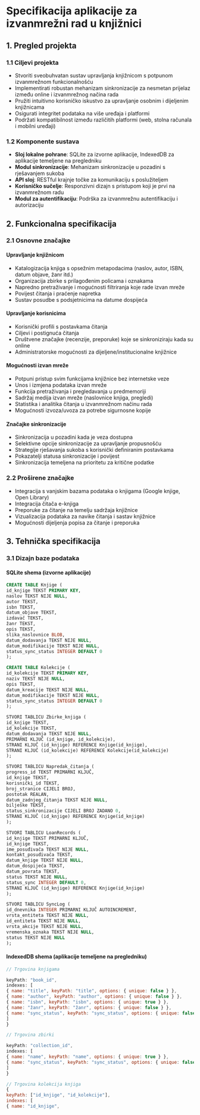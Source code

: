 # Specifikacija aplikacije za izvanmrežni rad u knjižnici

## 1. Pregled projekta

### 1.1 Ciljevi projekta
- Stvoriti sveobuhvatan sustav upravljanja knjižnicom s potpunom izvanmrežnom funkcionalnošću
- Implementirati robustan mehanizam sinkronizacije za nesmetan prijelaz između online i izvanmrežnog načina rada
- Pružiti intuitivno korisničko iskustvo za upravljanje osobnim i dijeljenim knjižnicama
- Osigurati integritet podataka na više uređaja i platformi
- Podržati kompatibilnost između različitih platformi (web, stolna računala i mobilni uređaji)

### 1.2 Komponente sustava
- **Sloj lokalne pohrane**: SQLite za izvorne aplikacije, IndexedDB za aplikacije temeljene na pregledniku
- **Modul sinkronizacije**: Mehanizam sinkronizacije u pozadini s rješavanjem sukoba
- **API sloj**: RESTful krajnje točke za komunikaciju s poslužiteljem
- **Korisničko sučelje**: Responzivni dizajn s pristupom koji je prvi na izvanmrežnom radu
- **Modul za autentifikaciju**: Podrška za izvanmrežnu autentifikaciju i autorizaciju

## 2. Funkcionalna specifikacija

### 2.1 Osnovne značajke

#### Upravljanje knjižnicom
- Katalogizacija knjiga s opsežnim metapodacima (naslov, autor, ISBN, datum objave, žanr itd.)
- Organizacija zbirke s prilagođenim policama i oznakama
- Napredno pretraživanje i mogućnosti filtriranja koje rade izvan mreže
- Povijest čitanja i praćenje napretka
- Sustav posudbe s podsjetnicima na datume dospijeća
#### Upravljanje korisnicima
- Korisnički profili s postavkama čitanja
- Ciljevi i postignuća čitanja
- Društvene značajke (recenzije, preporuke) koje se sinkroniziraju kada su online
- Administratorske mogućnosti za dijeljene/institucionalne knjižnice

#### Mogućnosti izvan mreže
- Potpuni pristup svim funkcijama knjižnice bez internetske veze
- Unos i izmjena podataka izvan mreže
- Funkcija pretraživanja i pregledavanja u predmemoriji
- Sadržaj medija izvan mreže (naslovnice knjiga, pregledi)
- Statistika i analitika čitanja u izvanmrežnom načinu rada
- Mogućnosti izvoza/uvoza za potrebe sigurnosne kopije

#### Značajke sinkronizacije
- Sinkronizacija u pozadini kada je veza dostupna
- Selektivne opcije sinkronizacije za upravljanje propusnošću
- Strategije rješavanja sukoba s korisnički definiranim postavkama
- Pokazatelji statusa sinkronizacije i povijest
- Sinkronizacija temeljena na prioritetu za kritične podatke

### 2.2 Proširene značajke
- Integracija s vanjskim bazama podataka o knjigama (Google knjige, Open Library)
- Integracija čitača e-knjiga
- Preporuke za čitanje na temelju sadržaja knjižnice
- Vizualizacija podataka za navike čitanja i sastav knjižnice
- Mogućnosti dijeljenja popisa za čitanje i preporuka

## 3. Tehnička specifikacija

### 3.1 Dizajn baze podataka

#### SQLite shema (izvorne aplikacije)
```sql
CREATE TABLE Knjige (
id_knjige TEKST PRIMARY KEY,
naslov TEKST NIJE NULL,
autor TEKST,
isbn TEKST,
datum_objave TEKST,
izdavač TEKST,
žanr TEKST,
opis TEKST,
slika_naslovnice BLOB,
datum_dodavanja TEKST NIJE NULL,
datum_modifikacije TEKST NIJE NULL,
status_sync_status INTEGER DEFAULT 0
);

CREATE TABLE Kolekcije (
id_kolekcije TEKST PRIMARY KEY,
naziv TEKST NIJE NULL,
opis TEKST,
datum_kreacije TEKST NIJE NULL,
datum_modifikacije TEKST NIJE NULL,
status_sync_status INTEGER DEFAULT 0
);

STVORI TABLICU Zbirke_knjiga (
id_knjige TEKST,
id_kolekcije TEKST,
datum_dodavanja TEKST NIJE NULL,
PRIMARNI KLJUČ (id_knjige, id_kolekcije),
STRANI KLJUČ (id_knjige) REFERENCE Knjige(id_knjige),
STRANI KLJUČ (id_kolekcije) REFERENCE Kolekcije(id_kolekcije)
);

STVORI TABLICU Napredak_čitanja (
progress_id TEKST PRIMARNI KLJUČ,
id_knjige TEKST,
korisnički_id TEKST,
broj_stranice CIJELI BROJ,
postotak REALAN,
datum_zadnjeg_čitanja TEKST NIJE NULL,
bilješke TEKST,
status_sinkronizacije CIJELI BROJ ZADANO 0,
STRANI KLJUČ (id_knjige) REFERENCE Knjige(id_knjige)
);

STVORI TABLICU LoanRecords (
id_knjige TEKST PRIMARNI KLJUČ,
id_knjige TEKST,
ime_posuđivača TEKST NIJE NULL,
kontakt_posuđivača TEKST,
datum_knjige TEKST NIJE NULL,
datum_dospijeća TEKST,
datum_povrata TEKST,
status TEKST NIJE NULL,
status_sync INTEGER DEFAULT 0,
STRANI KLJUČ (id_knjige) REFERENCE Knjige(id_knjige)
);

STVORI TABLICU SyncLog (
id_dnevnika INTEGER PRIMARNI KLJUČ AUTOINCREMENT,
vrsta_entiteta TEKST NIJE NULL,
id_entiteta TEKST NIJE NULL,
vrsta_akcije TEKST NIJE NULL,
vremenska_oznaka TEKST NIJE NULL,
status TEKST NIJE NULL
);
```

#### IndexedDB shema (aplikacije temeljene na pregledniku)
```javascript
// Trgovina knjigama

keyPath: "book_id",
indexes: [
{ name: "title", keyPath: "title", options: { unique: false } },
{ name: "author", keyPath: "author", options: { unique: false } },
{ name: "isbn", keyPath: "isbn", options: { unique: true } },
{ name: "žanr", keyPath: "žanr", options: { unique: false } },
{ name: "sync_status", keyPath: "sync_status", options: { unique: false } }
]
}

// Trgovina zbirki

keyPath: "collection_id",
indexes: [
{ name: "name", keyPath: "name", options: { unique: true } },
{ name: "sync_status", keyPath: "sync_status", options: { unique: false } }
]
}

// Trgovina kolekcija knjiga
{
keyPath: ["id_knjige", "id_kolekcije"],
indexes: [
{ name: "id_knjige",
